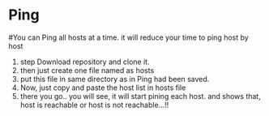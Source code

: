 # Ping
#You can Ping all hosts at a time. it will reduce your time to ping host by host
1. step Download repository and clone it.
2. then just create one file named as hosts
3. put this file in same directory as in Ping had been saved.
4. Now, just copy and paste the host list in hosts file 
5. there you go.. you will see, it will start pining each host. and shows that, host is reachable or host is not reachable...!!
